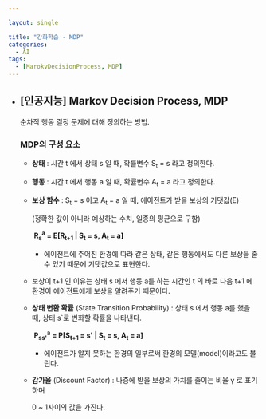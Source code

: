 ```yaml
---

layout: single

title: "강화학습 - MDP"
categories:
  - AI
tags:
  - [MarokvDecisionProcess, MDP]
---
```


- ## [인공지능] Markov Decision Process, MDP

  순차적 행동 결정 문제에 대해 정의하는 방법.

  ### **MDP의 구성 요소**

  - **상태** : 시간 t 에서 상태 s 일 때, 확률변수 S<sub>t</sub> = s 라고 정의한다.

    

  - **행동** : 시간 t 에서 행동 a 일 때, 확률변수 A<sub>t</sub> = a 라고 정의한다.

    

  - **보상 함수** :   S<sub>t</sub> = s 이고 A<sub>t</sub> = a 일 때, 에이전트가 받을 보상의 기댓값(E)

    (정확한 값이 아니라 예상하는 수치, 일종의 평균으로 구함)

    

    ​									**R<sub>s</sub><sup>a</sup> = E[R<sub>t+1</sub> | S<sub>t</sub> = s, A<sub>t</sub> = a]**

    

    - 에이전트에 주어진 환경에 따라 같은 상태, 같은 행동에서도 다른 보상을 줄 수 있기 때문에 기댓값으로 표현한다.
  - 보상이 t+1 인 이유는 상태 s 에서 행동 a를 하는 시간인 t 의 바로 다음 t+1 에 환경이 에이전트에게 보상을 알려주기 때문이다.
  
  
  
  - **상태 변환 확률** (State Transition Probability) : 상태 s 에서 행동 a를 했을 때, 상태 s`로 변화할 확률을 나타낸다.

    

    ​									**P<sub>ss'</sub><sup>a</sup> = P[S<sub>t+1</sub> = s' | S<sub>t</sub> = s, A<sub>t</sub> = a]**

    

    - 에이전트가 알지 못하는 환경의 일부로써 환경의 모델(model)이라고도 불린다.

    

  - **감가율** (Discount Factor) : 나중에 받을 보상의 가치를 줄이는 비율 γ 로 표기하며

    0 ~ 1사이의 값을 가진다.

  